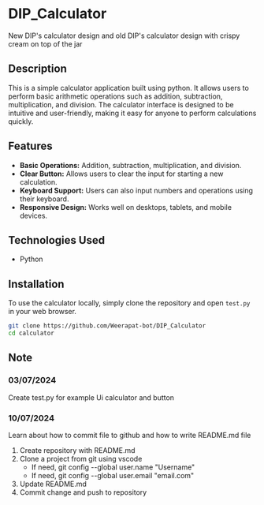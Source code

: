 # DIP_Calculator
New  DIP's calculator design and old DIP's calculator design with crispy cream on top of the jar

## Description
This is a simple calculator application built using python. It allows users to perform basic arithmetic operations such as addition, subtraction, multiplication, and division. The calculator interface is designed to be intuitive and user-friendly, making it easy for anyone to perform calculations quickly.

## Features
- **Basic Operations:** Addition, subtraction, multiplication, and division.
- **Clear Button:** Allows users to clear the input for starting a new calculation.
- **Keyboard Support:** Users can also input numbers and operations using their keyboard.
- **Responsive Design:** Works well on desktops, tablets, and mobile devices.

## Technologies Used
- Python

## Installation
To use the calculator locally, simply clone the repository and open `test.py` in your web browser.

```bash
git clone https://github.com/Weerapat-bot/DIP_Calculator
cd calculator
```

## Note
### 03/07/2024
Create test.py for example Ui calculator and button
### 10/07/2024
Learn about how to commit file to github and how to write README.md file
1. Create repository with README.md
2. Clone a project from git using vscode
    - If need, git config --global user.name "Username"
    - If need, git config --global user.email "email.com"
3. Update README.md
4. Commit change and push to repository
